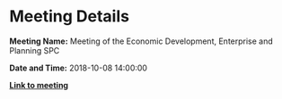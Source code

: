 # Meeting Details

**Meeting Name:** Meeting of the Economic Development, Enterprise and Planning SPC

**Date and Time:** 2018-10-08 14:00:00

**<a href="https://www.limerick.ie/council/whats-on/meeting-economic-development-enterprise-and-planning-spc-10" target="_blank">Link to meeting</a>**
